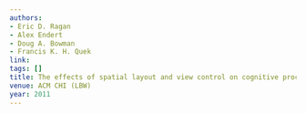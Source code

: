 ```yaml
---
authors:
- Eric D. Ragan
- Alex Endert
- Doug A. Bowman
- Francis K. H. Quek
link:
tags: []
title: The effects of spatial layout and view control on cognitive processing.
venue: ACM CHI (LBW)
year: 2011
---
```

